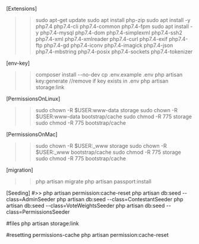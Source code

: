 
[Extensions]
>> sudo apt-get update
>> sudo apt install php-zip
>> sudo apt install -y php7.4 php7.4-cli php7.4-common php7.4-fpm
>> sudo apt install -y php7.4-mysql php7.4-dom php7.4-simplexml php7.4-ssh2 php7.4-xml php7.4-xmlreader php7.4-curl  php7.4-exif  php7.4-ftp php7.4-gd  php7.4-iconv php7.4-imagick php7.4-json  php7.4-mbstring php7.4-posix php7.4-sockets php7.4-tokenizer

[env-key]
>> composer install --no-dev
>> cp .env.example .env
>> php artisan key:generate //remove if key exists in .env
>> php artisan storage:link

[PermissionsOnLinux]
>> sudo chown -R $USER:www-data storage
>> sudo chown -R $USER:www-data bootstrap/cache
>> sudo chmod -R 775 storage
>> sudo chmod -R 775 bootstrap/cache

[PermissionsOnMac]
>> sudo chown -R $USER:_www storage
>> sudo chown -R $USER:_www bootstrap/cache
>> sudo chmod -R 775 storage
>> sudo chmod -R 775 bootstrap/cache

[migration]
>> php artisan migrate
>> php artisan passport:install


[Seeding]
#>> php artisan permission:cache-reset
php artisan db:seed --class=AdminSeeder
php artisan db:seed --class=ContestantSeeder
php artisan db:seed --class=VoteWeightsSeeder
php artisan db:seed --class=PermissionsSeeder


#files
php artisan storage:link

#resetting permissions-cache
php artisan permission:cache-reset




